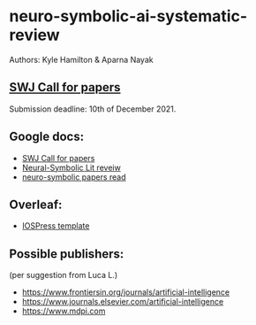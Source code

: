 # neuro-symbolic-ai-systematic-review
Authors: Kyle Hamilton & Aparna Nayak

## [SWJ Call for papers](http://www.semantic-web-journal.net/blog/call-papers-special-issue-role-ontologies-and-knowledge-explainable-ai)
Submission deadline: 10th of December 2021.

## Google docs:
* [SWJ Call for papers](https://docs.google.com/document/d/1dlsWzPQFVGbzqlbZUwuF_n6SsrZubzATi-9d-P8ozM0/edit#heading=h.jp39sf4pvoh)
* [Neural-Symbolic Lit reveiw](https://docs.google.com/document/d/1JtQiJ14oS--3bqsiD1SDfQqnVQgr6_mRK2aFNG01bis/edit#heading=h.akl3ltvcromx)
* [neuro-symbolic papers read](https://docs.google.com/spreadsheets/d/1mMiZ5twurucBnW_EScDh9GT5-io9Q7XlKVY_nIOH6rA/edit#gid=0)

## Overleaf:
* [IOSPress template](https://www.overleaf.com/project/60ef2984f6b92c6cc5546e28)

## Possible publishers:
(per suggestion from Luca L.)
* https://www.frontiersin.org/journals/artificial-intelligence
* https://www.journals.elsevier.com/artificial-intelligence
* https://www.mdpi.com
